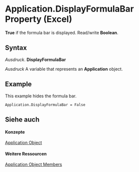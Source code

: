 
# Application.DisplayFormulaBar Property (Excel)

 **True** if the formula bar is displayed. Read/write **Boolean**.


## Syntax

 _Ausdruck_. **DisplayFormulaBar**

 _Ausdruck_ A variable that represents an **Application** object.


## Example

This example hides the formula bar.


```
Application.DisplayFormulaBar = False
```


## Siehe auch


#### Konzepte


[Application Object](19b73597-5cf9-4f56-8227-b5211f657f6f.md)
#### Weitere Ressourcen


[Application Object Members](http://msdn.microsoft.com/library/4cb9ca42-8d07-cc9c-2d80-4eb9a5921e1e%28Office.15%29.aspx)
